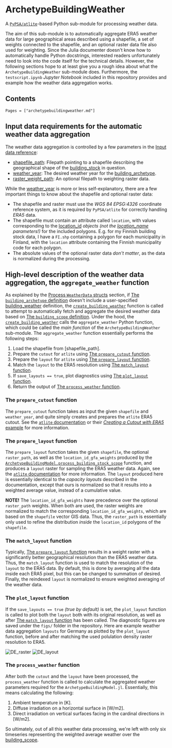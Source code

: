 # ArchetypeBuildingWeather

A [`PyPSA/atlite`](https://github.com/PyPSA/atlite)-based Python sub-module for processing weather data.

The aim of this sub-module is to automatically aggregate ERA5 weather data
for large geographical areas described using a shapefile,
a set of weights connected to the shapefile,
and an optional raster data file also used for weighting.
Since the Julia documenter doesn't know how to automatically handle Python
docstrings, interested readers unfortunately need to look into the code itself
for the technical details.
However, the following sections hope to at least give you a rough idea about what
the `ArchetypeBuildingWeather` sub-module does.
Furthermore, the `testscript.ipynb` *Jupyter Notebook* included in this
repository provides and example how the weather data aggregation works.


## Contents

```@contents
Pages = ["archetypebuildingweather.md"]
```


## Input data requirements for the automatic weather data aggregation

The weather data aggregation is controlled by a few parameters in the 
[Input data reference](@ref):
- [shapefile\_path](@ref): Filepath pointing to a shapefile describing the geographical shape of the [building\_stock](@ref) in question.
- [weather\_year](@ref): The desired weather year for the [building\_archetype](@ref).
- [raster\_weight\_path](@ref): An optional filepath to weighting raster data.

While the [weather\_year](@ref) is more or less self-explanatory,
there are a few important things to know about the shapefile and optional
raster data:
- The shapefile and raster must use the *WGS 84 EPSG:4326* coordinate reference system, as it is required by `PyPSA/atlite` for correctly handling *ERA5* data.
- The shapefile must contain an attribute called `location`, with values corresponding to the [location\_id](@ref) *objects (not the [location\_name](@ref) parameters!)* for the included polygons. E.g. for my Finnish building stock data, I have a `FI.shp` containing a polygon for each municipality in Finland, with the `location` attribute containing the Finnish municipality code for each polygon.
- The absolute values of the optional raster data *don't matter*, as the data is normalized during the processing.


## High-level description of the weather data aggregation, the `aggregate_weather` function

As explained by the [Process `WeatherData` structs](@ref) section,
if [The `building_archetype` definition](@ref) doesn't include a user-specified
[building\_weather](@ref) definition, the [`create_building_weather`](@ref)
function is called to attempt to automatically fetch and aggregate the desired
weather data based on [The `building_scope` definition](@ref).
Under the hood, the [`create_building_weather`](@ref) calls the
`aggregate_weather` Python function, which could be called the *main function*
of the `ArchetypeBuildingWeather` sub-module. The `aggregate_weather` function
essentially performs the following steps:

1. Load the shapefile from [shapefile\_path].
2. Prepare the `cutout` for `atlite` using [The `prepare_cutout` function](@ref).
3. Prepare the `layout` for `atlite` using [The `prepare_layout` function](@ref).
4. Match the `layout` to the ERA5 resolution using [The `match_layout` function](@ref).
5. If `save_layouts == true`, plot diagnostics using [The `plot_layout` function](@ref).
6. Return the output of [The `process_weather` function](@ref).


### The `prepare_cutout` function

The `prepare_cutout` function takes as input the given `shapefile` and
`weather_year`, and quite simply creates and prepares the `atlite` ERA5 cutout.
See the [`atlite` documentation](https://atlite.readthedocs.io/en/latest/introduction.html)
or their [*Creating a Cutout with ERA5* example](https://atlite.readthedocs.io/en/latest/examples/create_cutout.html) for more information.


### The `prepare_layout` function

The `prepare_layout` function takes the given `shapefile`, the optional
`raster_path`, as well as the `location_id_gfa_weights` produced by the
[`ArchetypeBuildingModel.process_building_stock_scope`](@ref) function,
and produces a `layout` raster for sampling the ERA5 weather data. Again, see the
[`atlite` documentation](https://atlite.readthedocs.io/en/latest/introduction.html)
for more information. The `layout` produced here is essentially identical to
the *capacity layouts* described in the documentation, except that ours is
normalized so that it results into a weighted average value,
instead of a cumulative value.

**NOTE!** The `location_id_gfa_weights` have precedence over the optional
`raster_path` weights. When both are used, the raster weights are normalized
to match the corresponding `location_id_gfa_weights`, which are based on the
`shapefile` vector GIS data. Thus, the `raster_path` is essentially only used
to refine the distribution *inside* the `location_id` polygons of the `shapefile`.


### The `match_layout` function

Typically, [The `prepare_layout` function](@ref) results in a weight raster
with a significantly better geographical resolution than the ERA5 weather data.
Thus, the `match_layout` function is used to match the resolution of the `layout`
to the ERA5 data. By default, this is done by averaging all the data inside each
ERA5 pixel, but this can be changed to summation of desired. Finally,
the reindexed `layout` is normalized to ensure weighted averaging of the weather
data.


### The `plot_layout` function

If the `save_layouts == true` *(true by default)* is set, the `plot_layout`
function is called to plot both the `layout` both with its original resolution,
as well as after [The `match_layout` function](@ref) has been called.
The diagnostic figures are saved under the `figs/` folder in the repository.
Here are example weather data aggregation `layouts` for Germany as plotted by
the `plot_layout` function, before and after matching the used polulation density
raster resolution to ERA5.

![DE_raster](WY-2019-DE_all_raster.png)
![DE_layout](WY-2019-DE_all_layout.png)


### The `process_weather` function

After both the `cutout` and the `layout` have been processed,
the `process_weather` function is called to calculate the aggregated weather
parameters required for the `ArchetypeBuildingModel.jl`. Essentially,
this means calculating the following:
1. Ambient temperature in [K].
2. Diffuse irradiation on a horizontal surface in [W/m2].
3. Direct irradiation on vertical surfaces facing in the cardinal directions in [W/m2].

So ultimately, out of all this weather data processing,
we're left with only six timeseries representing the weighted average weather
over the [building\_scope](@ref).